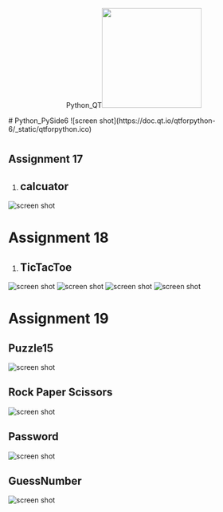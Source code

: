 <p align="center">Python_QT<a href="https://www.qt.io" target="_blank"><img src="https://seeklogo.com/images/Q/qt-small-logo-E980A7F727-seeklogo.com.png" width="200"></a></p><p></p>
# Python_PySide6 ![screen shot](https://doc.qt.io/qtforpython-6/_static/qtforpython.ico)

# 

## Assignment 17
1. ## **calcuator**
![screen shot](https://github.com/Mohammadnematizade/Python_Qt/blob/main/Python_Qt/session17/calcuator/s/2.png)
# Assignment 18
1. ## **TicTacToe**
![screen shot](https://github.com/Mohammadnematizade/Python_Qt/blob/main/se18/TicTacToe/img/1.png)
![screen shot](https://github.com/Mohammadnematizade/Python_Qt/blob/main/se18/TicTacToe/img/2.png)
![screen shot](https://github.com/Mohammadnematizade/Python_Qt/blob/main/se18/TicTacToe/img/3.png)
![screen shot](https://github.com/Mohammadnematizade/Python_Qt/blob/main/se18/TicTacToe/img/4.png)

# Assignment 19
 ## **Puzzle15**
![screen shot](https://raw.githubusercontent.com/Mohammadnematizade/Python_Qt/main/session19/img/pazzl19.png)
 ## **Rock Paper Scissors**
![screen shot](https://raw.githubusercontent.com/Mohammadnematizade/Python_Qt/main/session19/img/rock.png)
 ## **Password**
![screen shot](https://raw.githubusercontent.com/Mohammadnematizade/Python_Qt/main/session19/img/password.png)

 ## **GuessNumber**
![screen shot](https://raw.githubusercontent.com/Mohammadnematizade/Python_Qt/main/session19/img/main.png)
